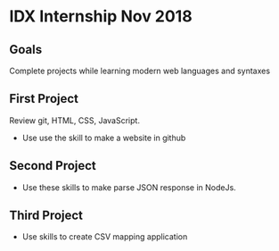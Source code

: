 # IDX Internship Nov 2018

## Goals
Complete projects while learning modern web languages and syntaxes

## First Project

Review git, HTML, CSS, JavaScript.
* Use use the skill to make a website in github

## Second Project
* Use these skills to make parse JSON response in NodeJs.

## Third Project
* Use skills to create CSV mapping application

